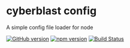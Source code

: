 # cyberblast config

A simple config file loader for node

[![GitHub version](https://badge.fury.io/gh/cyberblast%2Fconfig.svg)](https://badge.fury.io/gh/cyberblast%2Fconfig)
[![npm version](https://badge.fury.io/js/%40cyberblast%2Fconfig.svg)](https://badge.fury.io/js/%40cyberblast%2Fconfig)
[![Build Status](https://travis-ci.org/cyberblast/config.svg?branch=dev)](https://travis-ci.org/cyberblast/config)
